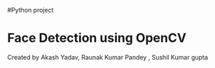 #Python project
# Face Detection using OpenCV
Created by Akash Yadav, Raunak Kumar Pandey , Sushil Kumar gupta